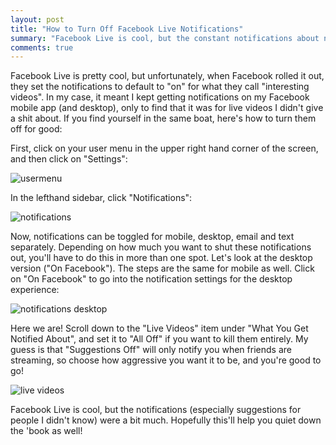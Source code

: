 ```yaml
---
layout: post
title: "How to Turn Off Facebook Live Notifications"
summary: "Facebook Live is cool, but the constant notifications about new videos aren't. Here's how to turn them off and get some peace."
comments: true
---
```


Facebook Live is pretty cool, but unfortunately, when Facebook rolled it out, they set the notifications to default to "on" for what they call "interesting videos". In my case, it meant I kept getting notifications on my Facebook mobile app (and desktop), only to find that it was for live videos I didn't give a shit about. If you find yourself in the same boat, here's how to turn them off for good:

First, click on your user menu in the upper right hand corner of the screen, and then click on "Settings":

![usermenu][usermenu]

In the lefthand sidebar, click "Notifications":

![notifications][notifications]

Now, notifications can be toggled for mobile, desktop, email and text separately. Depending on how much you want to shut these notifications out, you'll have to do this in more than one spot. Let's look at the desktop version ("On Facebook"). The steps are the same for mobile as well. Click on "On Facebook" to go into the notification settings for the desktop experience:

![notifications desktop][notificationsdesktop]

Here we are! Scroll down to the "Live Videos" item under "What You Get Notified About", and set it to "All Off" if you want to kill them entirely. My guess is that "Suggestions Off" will only notify you when friends are streaming, so choose how aggressive you want it to be, and you're good to go!

![live videos][livevideos]

Facebook Live is cool, but the notifications (especially suggestions for people I didn't know) were a bit much. Hopefully this'll help you quiet down the 'book as well!

[usermenu]: https://dl.dropbox.com/s/mpgpotubezi0f6v/Screenshot%202017-02-21%2010.09.35.png 
[notifications]: https://dl.dropbox.com/s/ec13rvdcbu8doxh/Screenshot%202017-02-21%2010.10.56.png
[notificationsdesktop]: https://dl.dropbox.com/s/3d0dvm73bbp1d6p/Screenshot%202017-02-21%2010.23.53.png
[livevideos]: https://dl.dropbox.com/s/ppjrz4bvgcup1at/Screenshot%202017-02-21%2010.13.13.png


